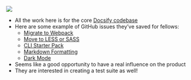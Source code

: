 ![](https://i.imgur.com/h5qwfCU.png)

- All the work here is for the core [Docsify codebase](https://github.com/docsifyjs/docsify/)
- Here are some example of GitHub issues they’ve saved for fellows:
  - [Migrate to Webpack](https://github.com/docsifyjs/docsify/issues/1168)
  - [Move to LESS or SASS](https://github.com/docsifyjs/docsify/issues/1167)
  - [CLI Starter Pack](https://github.com/docsifyjs/docsify/issues/1169)
  - [Markdown Formatting](https://github.com/docsifyjs/docsify/issues/1166)
  - [Dark Mode](https://github.com/docsifyjs/docsify/issues/1092)
- Seems like a good opportunity to have a real influence on the product
- They are interested in creating a test suite as well!
